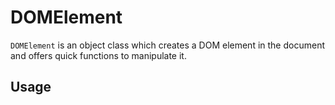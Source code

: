 # DOMElement

```DOMElement``` is an object class which creates a DOM element in the document and offers quick functions to manipulate it.

## Usage
```javascript

```
